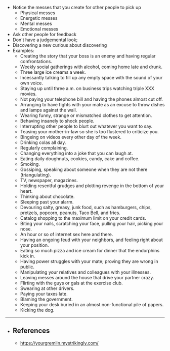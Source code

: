- Notice the messes that you create for other people to pick up
	- Physical messes
	- Energetic messes
	- Mental messes
	- Emotional messes
- Ask other people for feedback
- Don't have a judgemental look;
- Discovering a new curious about discovering
- Examples:
	- Creating the story that your boss is an enemy and having regular confrontations.
	- Weekly social gatherings with alcohol, coming home late and drunk.
	- Three large ice creams a week.
	- Incessantly talking to fill up any empty space with the sound of your own voice.
	- Staying up until three a.m. on business trips watching triple XXX movies.
	- Not paying your telephone bill and having the phones almost cut off.
	- Arranging to have fights with your mate as an excuse to throw dishes and lamps against the wall.
	- Wearing funny, strange or mismatched clothes to get attention.
	- Behaving insanely to shock people.
	- Interrupting other people to blurt out whatever you want to say.
	- Teasing your mother-in-law so she is too flustered to criticize you.
	- Bingeing on videos every other day of the week.
	- Drinking colas all day.
	- Regularly complaining.
	- Changing everything into a joke that you can laugh at.
	- Eating daily doughnuts, cookies, candy, cake and coffee.
	- Smoking.
	- Gossiping, speaking about someone when they are not there (triangulating).
	- TV, newspaper, magazines.
	- Holding resentful grudges and plotting revenge in the bottom of your heart.
	- Thinking about chocolate.
	- Sleeping past your alarm.
	- Devouring salty, greasy, junk food, such as hamburgers, chips, pretzels, popcorn, peanuts, Taco Bell, and fries.
	- Catalog shopping to the maximum limit on your credit cards.
	- Biting your nails, scratching your face, pulling your hair, picking your nose.
	- An hour or so of internet sex here and there.
	- Having an ongoing feud with your neighbors, and feeling right about your position.
	- Eating so much pizza and ice cream for dinner that the endorphins kick in.
	- Having power struggles with your mate; proving they are wrong in public.
	- Manipulating your relatives and colleagues with your illnesses.
	- Leaving messes around the house that drive your partner crazy.
	- Flirting with the guys or gals at the exercise club.
	- Swearing at other drivers.
	- Paying your taxes late.
	- Blaming the government.
	- Keeping your desk buried in an almost non-functional pile of papers.
	- Kicking the dog.
- ---
- ## References
	- https://yourgremlin.mystrikingly.com/